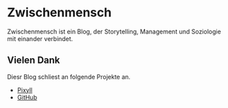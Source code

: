 # Zwischenmensch

  Zwischenmensch ist ein Blog, der Storytelling, Management und Soziologie mit einander verbindet.

## Vielen Dank

  Diesr Blog schliest an folgende Projekte an.

* [Pixyll](http://pixyll.com)
* [GitHub](http://github.com)


